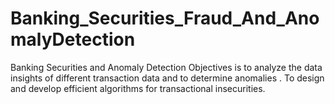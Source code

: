 # Banking_Securities_Fraud_And_AnomalyDetection
 Banking Securities and Anomaly Detection Objectives is to analyze the data insights of different transaction data and to determine anomalies . To design and develop efficient algorithms for transactional insecurities.
